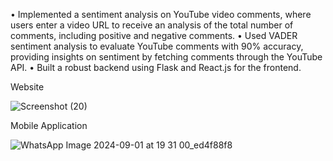 • Implemented a sentiment analysis on YouTube video comments, where users enter a video URL to receive an
analysis of the total number of comments, including positive and negative comments.
• Used VADER sentiment analysis to evaluate YouTube comments with 90% accuracy, providing insights on sentiment
by fetching comments through the YouTube API.
• Built a robust backend using Flask and React.js for the frontend.



Website

![Screenshot (20)](https://github.com/user-attachments/assets/c44fa804-78e4-4e53-961a-37d19e0513ca)

Mobile Application

![WhatsApp Image 2024-09-01 at 19 31 00_ed4f88f8](https://github.com/user-attachments/assets/f836eaa0-ead0-4281-b5d3-5824150f11da)

